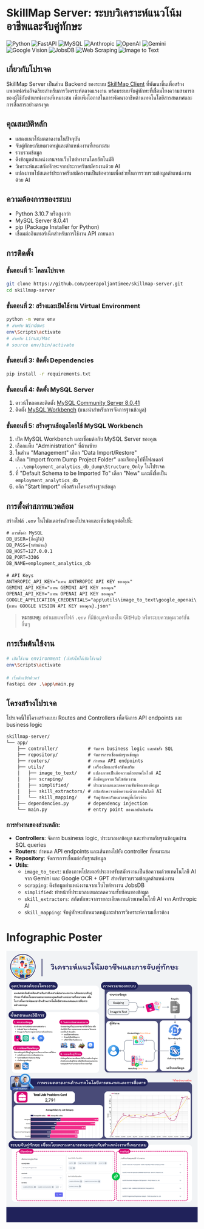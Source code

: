 # SkillMap Server: ระบบวิเคราะห์แนวโน้มอาชีพและจับคู่ทักษะ

![Python](https://img.shields.io/badge/Python-3.10.7-3776AB?style=flat&logo=python&logoColor=white)
![FastAPI](https://img.shields.io/badge/FastAPI-009688?style=flat&logo=fastapi&logoColor=white)
![MySQL](https://img.shields.io/badge/MySQL-8.0.41-4479A1?style=flat&logo=mysql&logoColor=white)
![Anthropic](https://img.shields.io/badge/Anthropic_Claude-0B0D12?style=flat&logo=anthropic&logoColor=white)
![OpenAI](https://img.shields.io/badge/OpenAI-412991?style=flat&logo=openai&logoColor=white)
![Gemini](https://img.shields.io/badge/Google_Gemini-8E44AD?style=flat&logo=google&logoColor=white)
![Google Vision](https://img.shields.io/badge/Google_Vision-4285F4?style=flat&logo=google&logoColor=white)
![JobsDB](https://img.shields.io/badge/JobsDB-db0473?style=flat&logo=job&logoColor=white)
![Web Scraping](https://img.shields.io/badge/Web_Scraping-47A248?style=flat)
![Image to Text](https://img.shields.io/badge/Image_to_Text-FF6F00?style=flat&logo=image&logoColor=white)


## เกี่ยวกับโปรเจค

SkillMap Server เป็นส่วน Backend ของระบบ [SkillMap Client](https://github.com/peerapoljantimee/skillmap-client) ที่พัฒนาขึ้นเพื่อสร้างแพลตฟอร์มอัจฉริยะสำหรับการวิเคราะห์ตลาดแรงงาน พร้อมระบบจับคู่ทักษะที่เชื่อมโยงความสามารถของผู้ใช้กับตำแหน่งงานที่เหมาะสม เพื่อเพิ่มโอกาสในการพัฒนาอาชีพด้านเทคโนโลยีสารสนเทศและการสื่อสารอย่างตรงจุด

## คุณสมบัติหลัก

- แสดงแนวโน้มตลาดงานในปัจจุบัน
- จับคู่ทักษะกับหมวดหมู่และตำแหน่งงานที่เหมาะสม
- รวบรวมข้อมูล
- ดึงข้อมูลตำแหน่งงานจากเว็บไซต์หางานโดยอัตโนมัติ
- วิเคราะห์และสกัดทักษะจากประกาศรับสมัครงานด้วย AI
- แปลงภาพโปสเตอร์ประกาศรับสมัครงานเป็นข้อความเพื่อช่วยในการรวบรวมข้อมูลตำแหน่งงานด้วย AI

## ความต้องการของระบบ

- Python 3.10.7 หรือสูงกว่า
- MySQL Server 8.0.41
- pip (Package Installer for Python)
- เชื่อมต่ออินเทอร์เน็ตสำหรับการใช้งาน API ภายนอก

## การติดตั้ง

### ขั้นตอนที่ 1: โคลนโปรเจค

```bash
git clone https://github.com/peerapoljantimee/skillmap-server.git
cd skillmap-server
```

### ขั้นตอนที่ 2: สร้างและเปิดใช้งาน Virtual Environment

```bash
python -m venv env
# สำหรับ Windows
env\Scripts\activate
# สำหรับ Linux/Mac
# source env/bin/activate
```

### ขั้นตอนที่ 3: ติดตั้ง Dependencies

```bash
pip install -r requirements.txt
```

### ขั้นตอนที่ 4: ติดตั้ง MySQL Server

1. ดาวน์โหลดและติดตั้ง [MySQL Community Server 8.0.41](https://dev.mysql.com/downloads/mysql/)
2. ติดตั้ง [MySQL Workbench](https://dev.mysql.com/downloads/workbench/) (แนะนำสำหรับการจัดการฐานข้อมูล)

### ขั้นตอนที่ 5: สร้างฐานข้อมูลโดยใช้ MySQL Workbench

1. เปิด MySQL Workbench และเชื่อมต่อกับ MySQL Server ของคุณ
2. เลือกแท็บ "Administration" ที่ด้านซ้าย
3. ในส่วน "Management" เลือก "Data Import/Restore"
4. เลือก "Import frorm Dump Project Folder" และเรียกดูไปที่โฟลเดอร์ `...\employment_analytics_db_dump\Structure_Only` ในโปรเจค
5. ที่ "Default Schema to be Imported To" เลือก "New" และตั้งชื่อเป็น `employment_analytics_db`
6. คลิก "Start Import" เพื่อสร้างโครงสร้างฐานข้อมูล

## การตั้งค่าสภาพแวดล้อม

สร้างไฟล์ `.env` ในโฟลเดอร์หลักของโปรเจคและเพิ่มข้อมูลต่อไปนี้:

```
# การตั้งค่า MySQL
DB_USER={ชื่อผู้ใช้}
DB_PASS={รหัสผ่าน}
DB_HOST=127.0.0.1
DB_PORT=3306
DB_NAME=employment_analytics_db

# API Keys
ANTHROPIC_API_KEY="เเทน ANTHROPIC API KEY ของคุณ"
GEMINI_API_KEY="เเทน GEMINI API KEY ของคุณ"
OPENAI_API_KEY="เเทน OPENAI API KEY ของคุณ"
GOOGLE_APPLICATION_CREDENTIALS="app\utils\image_to_text\google_openai\{เเทน GOOGLE VISION API KEY ของคุณ}.json"
```

> **หมายเหตุ:** อย่าเผยแพร่ไฟล์ `.env` ที่มีข้อมูลจริงลงใน GitHub หรือระบบควบคุมเวอร์ชันอื่นๆ

## การเริ่มต้นใช้งาน

```bash
# เปิดใช้งาน environment (ถ้ายังไม่ได้เปิดใช้งาน)
env\Scripts\activate

# เริ่มต้นเซิร์ฟเวอร์
fastapi dev .\app\main.py
```

## โครงสร้างโปรเจค

โปรเจคนี้ใช้โครงสร้างแบบ Routes and Controllers เพื่อจัดการ API endpoints และ business logic

```
skillmap-server/
└── app/
    ├── controller/           # จัดการ business logic และคำสั่ง SQL
    ├── repository/           # จัดการการเชื่อมต่อฐานข้อมูล
    ├── routers/              # กำหนด API endpoints
    ├── utils/                # เครื่องมือและฟังก์ชันเสริม
    │   ├── image_to_text/    # แปลงภาพเป็นข้อความด้วยเทคโนโลยี AI
    │   ├── scraping/         # ดึงข้อมูลจากเว็บไซต์หางาน
    │   ├── simplified/       # ประมวลผลและลดความซับซ้อนของข้อมูล
    │   ├── skill_extractors/ # สกัดทักษะจากข้อความด้วยเทคโนโลยี AI
    │   └── skill_mapping/    # จับคู่ทักษะกับหมวดหมู่ที่เกี่ยวข้อง
    ├── dependencies.py       # dependency injection
    └── main.py               # entry point ของแอปพลิเคชัน
```

### การทำงานของส่วนหลัก:

- **Controllers**: จัดการ business logic, ประมวลผลข้อมูล และทำงานกับฐานข้อมูลผ่าน SQL queries
- **Routers**: กำหนด API endpoints และเส้นทางไปยัง controller ที่เหมาะสม
- **Repository**: จัดการการเชื่อมต่อกับฐานข้อมูล
- **Utils**: 
  - `image_to_text`: แปลงภาพโปสเตอร์ประกาศรับสมัครงานเป็นข้อความด้วยเทคโนโลยี AI จาก Gemini และ Google OCR + GPT สำหรับรวบรวมข้อมูลตำแหน่งงาน
  - `scraping`: ดึงข้อมูลตำแหน่งงานจากเว็บไซต์หางาน JobsDB
  - `simplified`: ทำหน้าที่ประมวลผลและลดความซับซ้อนของข้อมูล
  - `skill_extractors`: สกัดทักษะจากรายละเอียดงานด้วยเทคโนโลยี AI จาก Anthropic AI 
  - `skill_mapping`: จับคู่ทักษะกับหมวดหมู่และทำการวิเคราะห์ความเกี่ยวข้อง

# Infographic Poster
![infographic](img/วิเคราะห์แนวโน้มอาชีพและการจับคู่ทักษะ.png)